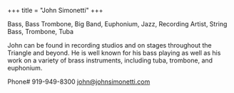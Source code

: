 +++
title = "John Simonetti"
+++

Bass, Bass Trombone, Big Band, Euphonium, Jazz, Recording Artist, String Bass, Trombone, Tuba

<!--more-->

John can be found in recording studios and on stages throughout the Triangle and beyond. He is well known for his bass playing as well as his work on a variety of brass instruments, including tuba, trombone, and euphonium.

Phone# 919-949-8300
john@johnsimonetti.com


